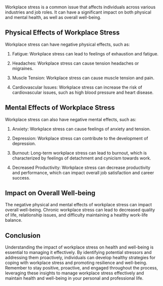 
Workplace stress is a common issue that affects individuals across various industries and job roles. It can have a significant impact on both physical and mental health, as well as overall well-being.

Physical Effects of Workplace Stress
------------------------------------

Workplace stress can have negative physical effects, such as:

1. Fatigue: Workplace stress can lead to feelings of exhaustion and fatigue.

2. Headaches: Workplace stress can cause tension headaches or migraines.

3. Muscle Tension: Workplace stress can cause muscle tension and pain.

4. Cardiovascular Issues: Workplace stress can increase the risk of cardiovascular issues, such as high blood pressure and heart disease.

Mental Effects of Workplace Stress
----------------------------------

Workplace stress can also have negative mental effects, such as:

1. Anxiety: Workplace stress can cause feelings of anxiety and tension.

2. Depression: Workplace stress can contribute to the development of depression.

3. Burnout: Long-term workplace stress can lead to burnout, which is characterized by feelings of detachment and cynicism towards work.

4. Decreased Productivity: Workplace stress can decrease productivity and performance, which can impact overall job satisfaction and career success.

Impact on Overall Well-being
----------------------------

The negative physical and mental effects of workplace stress can impact overall well-being. Chronic workplace stress can lead to decreased quality of life, relationship issues, and difficulty maintaining a healthy work-life balance.

Conclusion
----------

Understanding the impact of workplace stress on health and well-being is essential to managing it effectively. By identifying potential stressors and addressing them proactively, individuals can develop healthy strategies for coping with workplace stress and promoting resilience and well-being. Remember to stay positive, proactive, and engaged throughout the process, leveraging these insights to manage workplace stress effectively and maintain health and well-being in your personal and professional life.
